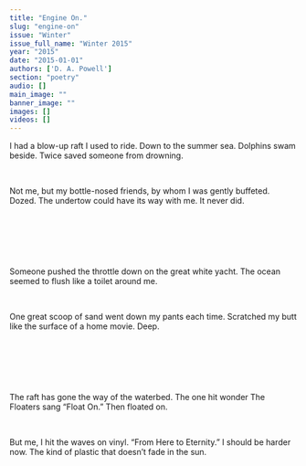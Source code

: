 ```yaml
---
title: "Engine On."
slug: "engine-on"
issue: "Winter"
issue_full_name: "Winter 2015"
year: "2015"
date: "2015-01-01"
authors: ['D. A. Powell']
section: "poetry"
audio: []
main_image: ""
banner_image: ""
images: []
videos: []
---
```

I had a blow-up raft I used to ride. Down to the summer sea. Dolphins swam beside. Twice saved someone from drowning.

  

 Not me, but my bottle-nosed friends, by whom I was gently buffeted.  Dozed. The undertow could have its way with me. It never did. 

  

  

  

 Someone pushed the throttle down on the great white yacht. The ocean seemed to flush like a toilet around me.

  

 One great scoop of sand went down my pants each time. Scratched my butt like the surface of a home movie. Deep.

  

  

  

 The raft has gone the way of the waterbed. The one hit wonder The Floaters sang “Float On.” Then floated on.

  

 But me, I hit the waves on vinyl. “From Here to Eternity.” I should be harder now. The kind of plastic that doesn’t fade in the sun.

